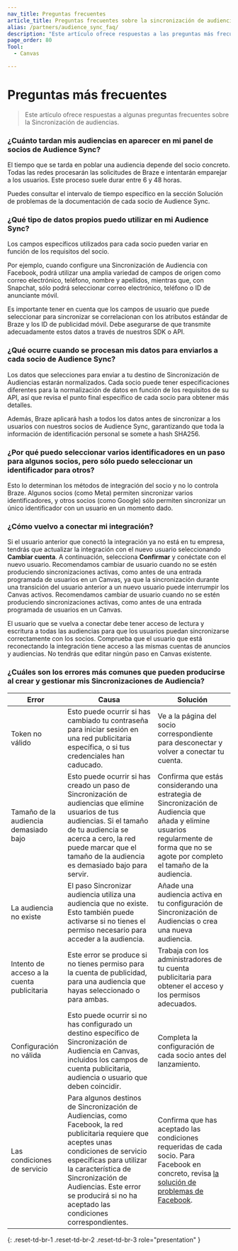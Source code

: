 ```yaml
---
nav_title: Preguntas frecuentes
article_title: Preguntas frecuentes sobre la sincronización de audiencias
alias: /partners/audience_sync_faq/
description: "Este artículo ofrece respuestas a las preguntas más frecuentes sobre la Sincronización de audiencias."
page_order: 80
Tool:
  - Canvas

---
```


# Preguntas más frecuentes

> Este artículo ofrece respuestas a algunas preguntas frecuentes sobre la Sincronización de audiencias.

### ¿Cuánto tardan mis audiencias en aparecer en mi panel de socios de Audience Sync?

El tiempo que se tarda en poblar una audiencia depende del socio concreto. Todas las redes procesarán las solicitudes de Braze e intentarán emparejar a los usuarios. Este proceso suele durar entre 6 y 48 horas.

Puedes consultar el intervalo de tiempo específico en la sección Solución de problemas de la documentación de cada socio de Audience Sync.

### ¿Qué tipo de datos propios puedo utilizar en mi Audience Sync?

Los campos específicos utilizados para cada socio pueden variar en función de los requisitos del socio. 

Por ejemplo, cuando configure una Sincronización de Audiencia con Facebook, podrá utilizar una amplia variedad de campos de origen como correo electrónico, teléfono, nombre y apellidos, mientras que, con Snapchat, sólo podrá seleccionar correo electrónico, teléfono o ID de anunciante móvil. 

Es importante tener en cuenta que los campos de usuario que puede seleccionar para sincronizar se correlacionan con los atributos estándar de Braze y los ID de publicidad móvil. Debe asegurarse de que transmite adecuadamente estos datos a través de nuestros SDK o API. 

### ¿Qué ocurre cuando se procesan mis datos para enviarlos a cada socio de Audience Sync?

Los datos que selecciones para enviar a tu destino de Sincronización de Audiencias estarán normalizados. Cada socio puede tener especificaciones diferentes para la normalización de datos en función de los requisitos de su API, así que revisa el punto final específico de cada socio para obtener más detalles.

Además, Braze aplicará hash a todos los datos antes de sincronizar a los usuarios con nuestros socios de Audience Sync, garantizando que toda la información de identificación personal se somete a hash SHA256.

### ¿Por qué puedo seleccionar varios identificadores en un paso para algunos socios, pero sólo puedo seleccionar un identificador para otros?

Esto lo determinan los métodos de integración del socio y no lo controla Braze. Algunos socios (como Meta) permiten sincronizar varios identificadores, y otros socios (como Google) sólo permiten sincronizar un único identificador con un usuario en un momento dado.

### ¿Cómo vuelvo a conectar mi integración?

Si el usuario anterior que conectó la integración ya no está en tu empresa, tendrás que actualizar la integración con el nuevo usuario seleccionando **Cambiar cuenta**. A continuación, selecciona **Confirmar** y conéctate con el nuevo usuario. Recomendamos cambiar de usuario cuando no se estén produciendo sincronizaciones activas, como antes de una entrada programada de usuarios en un Canvas, ya que la sincronización durante una transición del usuario anterior a un nuevo usuario puede interrumpir los Canvas activos. Recomendamos cambiar de usuario cuando no se estén produciendo sincronizaciones activas, como antes de una entrada programada de usuarios en un Canvas.

El usuario que se vuelva a conectar debe tener acceso de lectura y escritura a todas las audiencias para que los usuarios puedan sincronizarse correctamente con los socios. Comprueba que el usuario que está reconectando la integración tiene acceso a las mismas cuentas de anuncios y audiencias. No tendrás que editar ningún paso en Canvas existente. 

### ¿Cuáles son los errores más comunes que pueden producirse al crear y gestionar mis Sincronizaciones de Audiencia?

| Error | Causa | Solución |
| --- | --- | --- |
| Token no válido | Esto puede ocurrir si has cambiado tu contraseña para iniciar sesión en una red publicitaria específica, o si tus credenciales han caducado. | Ve a la página del socio correspondiente para desconectar y volver a conectar tu cuenta. |
| Tamaño de la audiencia demasiado bajo | Esto puede ocurrir si has creado un paso de Sincronización de audiencias que elimine usuarios de tus audiencias. Si el tamaño de tu audiencia se acerca a cero, la red puede marcar que el tamaño de la audiencia es demasiado bajo para servir. | Confirma que estás considerando una estrategia de Sincronización de Audiencia que añada y elimine usuarios regularmente de forma que no se agote por completo el tamaño de la audiencia. |
| La audiencia no existe | El paso Sincronizar audiencia utiliza una audiencia que no existe. Esto también puede activarse si no tienes el permiso necesario para acceder a la audiencia. | Añade una audiencia activa en tu configuración de Sincronización de Audiencias o crea una nueva audiencia. |
| Intento de acceso a la cuenta publicitaria | Este error se produce si no tienes permiso para la cuenta de publicidad, para una audiencia que hayas seleccionado o para ambas. | Trabaja con los administradores de tu cuenta publicitaria para obtener el acceso y los permisos adecuados. |
| Configuración no válida | Esto puede ocurrir si no has configurado un destino específico de Sincronización de Audiencia en Canvas, incluidos los campos de cuenta publicitaria, audiencia o usuario que deben coincidir. | Completa la configuración de cada socio antes del lanzamiento. |
| Las condiciones de servicio | Para algunos destinos de Sincronización de Audiencias, como Facebook, la red publicitaria requiere que aceptes unas condiciones de servicio específicas para utilizar la característica de Sincronización de Audiencias. Este error se producirá si no ha aceptado las condiciones correspondientes. | Confirma que has aceptado las condiciones requeridas de cada socio. Para Facebook en concreto, revisa [la solución de problemas de Facebook]({{site.baseurl}}/partners/canvas_steps/facebook_audience_sync/#troubleshooting). |
{: .reset-td-br-1 .reset-td-br-2 .reset-td-br-3 role="presentation" }

